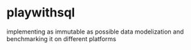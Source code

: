 # playwithsql
implementing as immutable as possible data modelization and benchmarking it on different platforms
